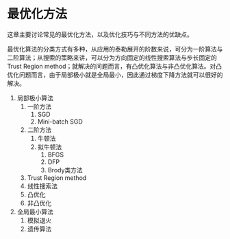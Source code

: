 # 最优化方法

这章主要讨论常见的最优化方法，以及优化技巧与不同方法的优缺点。

最优化算法的分类方式有多种，从应用的泰勒展开的阶数来说，可分为一阶算法与二阶算法；从搜索的策略来讲，可以分为方向固定的线性搜索算法与步长固定的Trust Region method；就解决的问题而言，有凸优化算法与非凸优化算法。对凸优化问题而言，由于局部极小就是全局最小，因此通过梯度下降方法就可以很好的解决。  

1. 局部极小算法
   1. 一阶方法
      1. SGD
      2. Mini-batch SGD
   2. 二阶方法
      1. 牛顿法
      2. 拟牛顿法
         1. BFGS
         2. DFP
         3. Brody类方法
   3. Trust Region method
   4. 线性搜索法
   5. 凸优化
   6. 非凸优化
2. 全局最小算法
   1. 模拟退火
   2. 遗传算法



